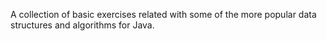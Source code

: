 
A collection of basic exercises related with some of the more popular data structures and algorithms for Java. 
